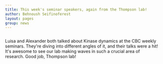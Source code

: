 ```yaml
---
title: This week's seminar speakers, again from the Thompson lab! 
author: Behnoush Seifinoferest 
layout: pages
group: news
---
```



<span class="image fit"><img src="/images/2024-05-03-Alexander-Luisa-Seminar.jpeg" alt="" class="img-responsive"></span>

Luisa and Alexander both talked about Kinase dynamics at the CBC weekly seminars. They're diving into different angles of it, and their talks were a hit! It's awesome to see our lab making waves in such a crucial area of research. Good job, Thompson lab!
